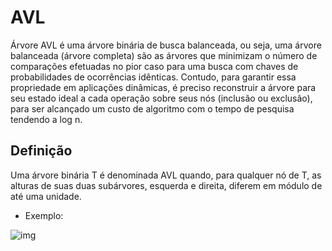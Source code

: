 # AVL 
Árvore AVL é uma árvore binária de busca balanceada, ou seja, uma árvore balanceada (árvore completa) são as árvores que minimizam o número
de comparações efetuadas no pior caso para uma busca com chaves de probabilidades de ocorrências idênticas. Contudo, para garantir essa propriedade 
em aplicações dinâmicas, é preciso reconstruir a árvore para seu estado ideal a cada operação sobre seus nós (inclusão ou exclusão), para ser 
alcançado um custo de algoritmo com o tempo de pesquisa tendendo a log n.

## Definição 
Uma árvore binária T é denominada AVL quando, para qualquer nó de T, as alturas de suas duas subárvores, esquerda e direita, diferem em módulo de 
até uma unidade.
* Exemplo:

![img](https://1.bp.blogspot.com/-tQzL7-2C8Jg/W4VIRSjspPI/AAAAAAAAEdw/QilAm-RIFb4cqVZEhhZlCUj32XntkP_GwCK4BGAYYCw/s400/ar1.png)
